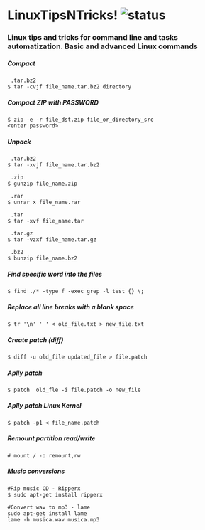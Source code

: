 # LinuxTipsNTricks! ![status](https://img.shields.io/readthedocs/pip.svg)
### Linux tips and tricks for command line and tasks automatization. Basic and advanced Linux commands

##### Compact
```
 .tar.bz2
$ tar -cvjf file_name.tar.bz2 directory
```

##### Compact ZIP with PASSWORD
```
$ zip -e -r file_dst.zip file_or_directory_src
<enter password>
```

##### Unpack
```
 .tar.bz2
$ tar -xvjf file_name.tar.bz2

 .zip
$ gunzip file_name.zip

 .rar
$ unrar x file_name.rar

 .tar
$ tar -xvf file_name.tar

 .tar.gz
$ tar -vzxf file_name.tar.gz

 .bz2
$ bunzip file_name.bz2
```

##### Find specific word into the files
```
$ find ./* -type f -exec grep -l test {} \;
```

##### Replace all line breaks with a blank space
```
$ tr '\n' ' ' < old_file.txt > new_file.txt
```

##### Create patch (diff)
```
$ diff -u old_file updated_file > file.patch
```

##### Aplly patch
```
$ patch  old_fle -i file.patch -o new_file
```

##### Aplly patch Linux Kernel
```
$ patch -p1 < file_name.patch
```

##### Remount partition read/write
```
# mount / -o remount,rw
```

##### Music conversions
```
#Rip music CD - Ripperx
$ sudo apt-get install ripperx
```
```
#Convert wav to mp3 - lame
sudo apt-get install lame
lame -h musica.wav musica.mp3
```
